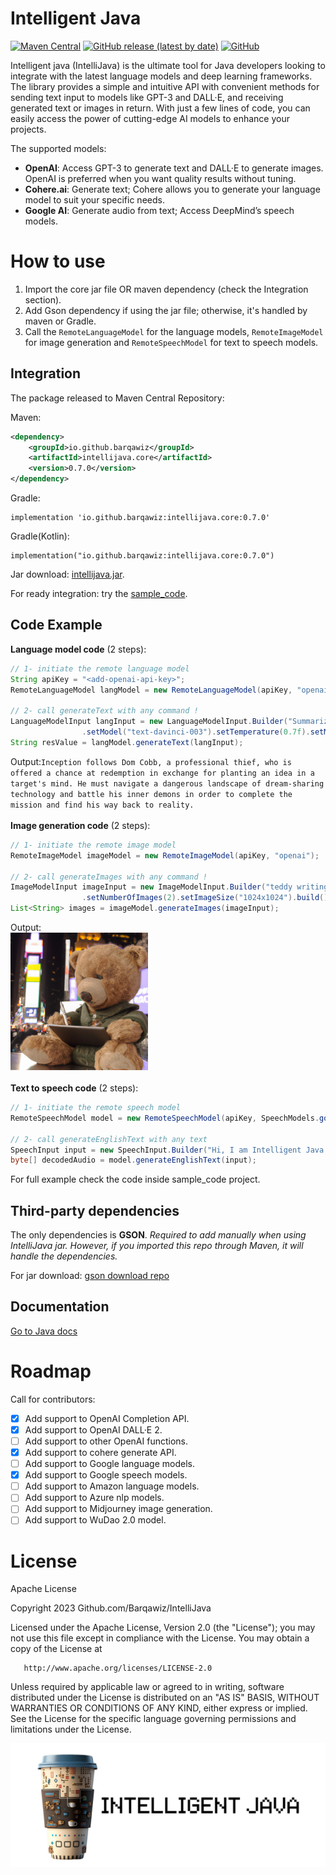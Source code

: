 # Intelligent Java
[![Maven Central](https://img.shields.io/maven-central/v/io.github.barqawiz/intellijava.core?style=for-the-badge)](https://central.sonatype.com/artifact/io.github.barqawiz/intellijava.core/0.7.0)
[![GitHub release (latest by date)](https://img.shields.io/github/v/release/Barqawiz/IntelliJava?style=for-the-badge)](https://github.com/Barqawiz/IntelliJava/releases)
[![GitHub](https://img.shields.io/github/license/Barqawiz/IntelliJava?style=for-the-badge)](https://opensource.org/licenses/Apache-2.0)


Intelligent java (IntelliJava) is the ultimate tool for Java developers looking to integrate with the latest language models and deep learning frameworks. The library provides a simple and intuitive API with convenient methods for sending text input to models like GPT-3 and DALL·E, and receiving generated text or images in return. With just a few lines of code, you can easily access the power of cutting-edge AI models to enhance your projects.

The supported models:
- **OpenAI**: Access GPT-3 to generate text and DALL·E to generate images. OpenAI is preferred when you want quality results without tuning.
- **Cohere.ai**: Generate text; Cohere allows you to generate your language model to suit your specific needs.
- **Google AI**: Generate audio from text; Access DeepMind’s speech models.

# How to use

1. Import the core jar file OR maven dependency (check the Integration section).
2. Add Gson dependency if using the jar file; otherwise, it's handled by maven or Gradle.
3. Call the ``RemoteLanguageModel`` for the language models, ``RemoteImageModel`` for image generation and ``RemoteSpeechModel`` for text to speech models.

## Integration
The package released to Maven Central Repository:

Maven:
```xml
<dependency>
    <groupId>io.github.barqawiz</groupId>
    <artifactId>intellijava.core</artifactId>
    <version>0.7.0</version>
</dependency>
```

Gradle:

```
implementation 'io.github.barqawiz:intellijava.core:0.7.0'
```

Gradle(Kotlin):
```
implementation("io.github.barqawiz:intellijava.core:0.7.0")
```

Jar download:
[intellijava.jar](https://repo1.maven.org/maven2/io/github/barqawiz/intellijava.core/0.6.2/intellijava.core-0.7.0.jar).

For ready integration: try the [sample_code](https://github.com/Barqawiz/IntelliJava/tree/main/sample_code).

## Code Example
**Language model code** (2 steps):
```java
// 1- initiate the remote language model
String apiKey = "<add-openai-api-key>";
RemoteLanguageModel langModel = new RemoteLanguageModel(apiKey, "openai");

// 2- call generateText with any command !
LanguageModelInput langInput = new LanguageModelInput.Builder("Summarize the plot of the 'Inception' movie in two sentences")
                .setModel("text-davinci-003").setTemperature(0.7f).setMaxTokens(50).build();
String resValue = langModel.generateText(langInput);
```
Output:```Inception follows Dom Cobb, a professional thief, who is offered a chance at redemption in exchange for planting an idea in a target's mind. He must navigate a dangerous landscape of dream-sharing technology and battle his inner demons in order to complete the mission and find his way back to reality.```
<br><br>
**Image generation code** (2 steps):
```java
// 1- initiate the remote image model
RemoteImageModel imageModel = new RemoteImageModel(apiKey, "openai");

// 2- call generateImages with any command !
ImageModelInput imageInput = new ImageModelInput.Builder("teddy writing a blog in times square")
                .setNumberOfImages(2).setImageSize("1024x1024").build();
List<String> images = imageModel.generateImages(imageInput);
```
Output:<br>
<img src="images/response_image.png" height="220px">
<br><br>
**Text to speech code** (2 steps):
```java
// 1- initiate the remote speech model
RemoteSpeechModel model = new RemoteSpeechModel(apiKey, SpeechModels.google);

// 2- call generateEnglishText with any text
SpeechInput input = new SpeechInput.Builder("Hi, I am Intelligent Java.").build();
byte[] decodedAudio = model.generateEnglishText(input);
```

For full example check the code inside sample_code project.

## Third-party dependencies
The only dependencies is **GSON**.
*Required to add manually when using IntelliJava jar. However, if you imported this repo through Maven, it will handle the dependencies.*

For jar download:
[gson download repo](https://search.maven.org/artifact/com.google.code.gson/gson/2.10.1/jar)

## Documentation
[Go to Java docs](https://barqawiz.github.io/IntelliJava/javadocs/)

# Roadmap
Call for contributors:
- [x] Add support to OpenAI Completion API.
- [x] Add support to OpenAI DALL·E 2.
- [ ] Add support to other OpenAI functions.
- [x] Add support to cohere generate API.
- [ ] Add support to Google language models.
- [x] Add support to Google speech models.
- [ ] Add support to Amazon language models.
- [ ] Add support to Azure nlp models.
- [ ] Add support to Midjourney image generation.
- [ ] Add support to WuDao 2.0 model.

# License
Apache License

Copyright 2023 Github.com/Barqawiz/IntelliJava

   Licensed under the Apache License, Version 2.0 (the "License");
   you may not use this file except in compliance with the License.
   You may obtain a copy of the License at

       http://www.apache.org/licenses/LICENSE-2.0

   Unless required by applicable law or agreed to in writing, software
   distributed under the License is distributed on an "AS IS" BASIS,
   WITHOUT WARRANTIES OR CONDITIONS OF ANY KIND, either express or implied.
   See the License for the specific language governing permissions and
   limitations under the License.

<img src="images/intelligent_java_header_footer.png">
